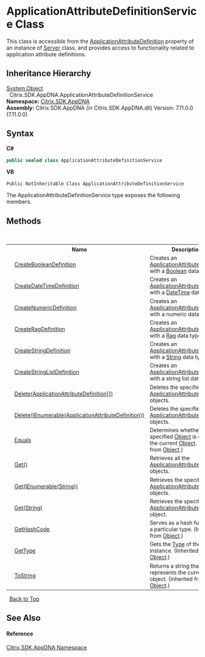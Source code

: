 # ApplicationAttributeDefinitionService Class
 

This class is accessible from the <a href="077bc846-dc43-ee78-063a-1ba21d0b7059">ApplicationAttributeDefinition</a> property of an instance of <a href="9526f2d1-4eea-2d1b-5877-370f5ea93fd1">Server</a> class, and provides access to functionality related to application attribute definitions.


## Inheritance Hierarchy
<a href="http://msdn2.microsoft.com/en-us/library/e5kfa45b" target="_blank">System.Object</a><br />&nbsp;&nbsp;Citrix.SDK.AppDNA.ApplicationAttributeDefinitionService<br />
**Namespace:**&nbsp;[Citrix.SDK.AppDNA](index.md)<br />**Assembly:**&nbsp;Citrix.SDK.AppDNA (in Citrix.SDK.AppDNA.dll) Version: 7.11.0.0 (7.11.0.0)

## Syntax

**C#**
```csharp
public sealed class ApplicationAttributeDefinitionService
```

**VB**
```vbnet
Public NotInheritable Class ApplicationAttributeDefinitionService
```

The ApplicationAttributeDefinitionService type exposes the following members.


## Methods
&nbsp;<table><tr><th></th><th>Name</th><th>Description</th></tr><tr><td>![Public method](media/pubmethod.gif "Public method")</td><td><a href="4688f99b-8c2d-9336-7ec1-d6a41f1c66e0">CreateBooleanDefinition</a></td><td>
Creates an <a href="6abacc77-38ad-8572-e2dd-e6f19ca0f74c">ApplicationAttributeDefinition</a> with a <a href="http://msdn2.microsoft.com/en-us/library/a28wyd50" target="_blank">Boolean</a> data type.</td></tr><tr><td>![Public method](media/pubmethod.gif "Public method")</td><td><a href="9201c075-a2b2-2df9-d244-59fc2704a023">CreateDateTimeDefinition</a></td><td>
Creates an <a href="6abacc77-38ad-8572-e2dd-e6f19ca0f74c">ApplicationAttributeDefinition</a> with a <a href="http://msdn2.microsoft.com/en-us/library/03ybds8y" target="_blank">DateTime</a> data type.</td></tr><tr><td>![Public method](media/pubmethod.gif "Public method")</td><td><a href="c6b0a3c3-6ad9-31a6-8bf4-14f27a248479">CreateNumericDefinition</a></td><td>
Creates an <a href="6abacc77-38ad-8572-e2dd-e6f19ca0f74c">ApplicationAttributeDefinition</a> with a numeric data type.</td></tr><tr><td>![Public method](media/pubmethod.gif "Public method")</td><td><a href="8afb3309-13e9-1231-3d04-e57c96a1f9dd">CreateRagDefinition</a></td><td>
Creates an <a href="6abacc77-38ad-8572-e2dd-e6f19ca0f74c">ApplicationAttributeDefinition</a> with a <a href="47ec9c6f-5ad8-dd38-ce35-3f68c6893cd6">Rag</a> data type.</td></tr><tr><td>![Public method](media/pubmethod.gif "Public method")</td><td><a href="e24a0fb6-950c-89ec-524b-b6f29be7573c">CreateStringDefinition</a></td><td>
Creates an <a href="6abacc77-38ad-8572-e2dd-e6f19ca0f74c">ApplicationAttributeDefinition</a> with a <a href="http://msdn2.microsoft.com/en-us/library/s1wwdcbf" target="_blank">String</a> data type.</td></tr><tr><td>![Public method](media/pubmethod.gif "Public method")</td><td><a href="4e4d3158-3c32-8fbe-27c6-4cd3419cf589">CreateStringListDefinition</a></td><td>
Creates an <a href="6abacc77-38ad-8572-e2dd-e6f19ca0f74c">ApplicationAttributeDefinition</a> with a string list data type.</td></tr><tr><td>![Public method](media/pubmethod.gif "Public method")</td><td><a href="a2497d74-da70-e76d-7236-e3e6093b7831">Delete(ApplicationAttributeDefinition[])</a></td><td>
Deletes the specified <a href="6abacc77-38ad-8572-e2dd-e6f19ca0f74c">ApplicationAttributeDefinition</a> objects.</td></tr><tr><td>![Public method](media/pubmethod.gif "Public method")</td><td><a href="66fe1efa-2429-c13a-8861-a5f9e6a3c3f0">Delete(IEnumerable(ApplicationAttributeDefinition))</a></td><td>
Deletes the specified <a href="6abacc77-38ad-8572-e2dd-e6f19ca0f74c">ApplicationAttributeDefinition</a> objects.</td></tr><tr><td>![Public method](media/pubmethod.gif "Public method")</td><td><a href="http://msdn2.microsoft.com/en-us/library/bsc2ak47" target="_blank">Equals</a></td><td>
Determines whether the specified <a href="http://msdn2.microsoft.com/en-us/library/e5kfa45b" target="_blank">Object</a> is equal to the current <a href="http://msdn2.microsoft.com/en-us/library/e5kfa45b" target="_blank">Object</a>.
 (Inherited from <a href="http://msdn2.microsoft.com/en-us/library/e5kfa45b" target="_blank">Object</a>.)</td></tr><tr><td>![Public method](media/pubmethod.gif "Public method")</td><td><a href="1558aa00-ab0f-2e5d-5c2a-f60d15ec16d1">Get()</a></td><td>
Retrieves all the <a href="6abacc77-38ad-8572-e2dd-e6f19ca0f74c">ApplicationAttributeDefinition</a> objects.</td></tr><tr><td>![Public method](media/pubmethod.gif "Public method")</td><td><a href="9db474f8-9fa8-c78d-cbcf-accdd53d9f0d">Get(IEnumerable(String))</a></td><td>
Retrieves the specified <a href="6abacc77-38ad-8572-e2dd-e6f19ca0f74c">ApplicationAttributeDefinition</a> objects.</td></tr><tr><td>![Public method](media/pubmethod.gif "Public method")</td><td><a href="f6048fc8-f425-aac3-edcf-cff047ca6998">Get(String)</a></td><td>
Retrieves the specified <a href="6abacc77-38ad-8572-e2dd-e6f19ca0f74c">ApplicationAttributeDefinition</a> object.</td></tr><tr><td>![Public method](media/pubmethod.gif "Public method")</td><td><a href="http://msdn2.microsoft.com/en-us/library/zdee4b3y" target="_blank">GetHashCode</a></td><td>
Serves as a hash function for a particular type.
 (Inherited from <a href="http://msdn2.microsoft.com/en-us/library/e5kfa45b" target="_blank">Object</a>.)</td></tr><tr><td>![Public method](media/pubmethod.gif "Public method")</td><td><a href="http://msdn2.microsoft.com/en-us/library/dfwy45w9" target="_blank">GetType</a></td><td>
Gets the <a href="http://msdn2.microsoft.com/en-us/library/42892f65" target="_blank">Type</a> of the current instance.
 (Inherited from <a href="http://msdn2.microsoft.com/en-us/library/e5kfa45b" target="_blank">Object</a>.)</td></tr><tr><td>![Public method](media/pubmethod.gif "Public method")</td><td><a href="http://msdn2.microsoft.com/en-us/library/7bxwbwt2" target="_blank">ToString</a></td><td>
Returns a string that represents the current object.
 (Inherited from <a href="http://msdn2.microsoft.com/en-us/library/e5kfa45b" target="_blank">Object</a>.)</td></tr></table>&nbsp;
<a href="#applicationattributedefinitionservice-class">Back to Top</a>

## See Also


#### Reference
<a href="fe2d265b-410b-8b11-1eb4-a790e0b062bf">Citrix.SDK.AppDNA Namespace</a><br />
